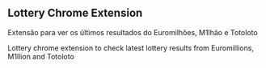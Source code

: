 ## Lottery Chrome Extension

Extensão para ver os últimos resultados do Euromilhões, M1lhão e Totoloto 

Lottery chrome extension to check latest lottery results from Euromillions, M1llion and Totoloto